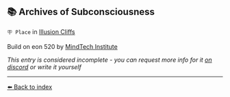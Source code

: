 ## 📚 Archives of Subconsciousness

`🪧 Place` in [Illusion Cliffs](/illusion_cliffs.html)

Build on eon 520 by [MindTech Institute](/mindtech_institute.html)

_This entry is considered incomplete - you can request more info for it [on discord](<https://discord.com/channels/562910943848169472/1173922660489633802>) or write it yourself_


----------
[⬅️ Back to index](/index.md#cea0_s)